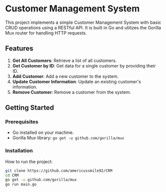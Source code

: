 # Customer Management System

This project implements a simple Customer Management System with basic CRUD operations using a RESTful API. It is built in Go and utilizes the Gorilla Mux router for handling HTTP requests.

## Features

1. **Get All Customers**: Retrieve a list of all customers.
2. **Get Customer by ID**: Get data for a single customer by providing their ID.
3. **Add Customer**: Add a new customer to the system.
4. **Update Customer Information**: Update an existing customer's information.
5. **Remove Customer**: Remove a customer from the system.

## Getting Started

### Prerequisites

- Go installed on your machine.
- Gorilla Mux library: `go get -u github.com/gorilla/mux`

### Installation
How to run the project:

   ```bash
   git clone https://github.com/americussmile92/CRM
   cd CRM
   go get -u github.com/gorilla/mux
   go run main.go
